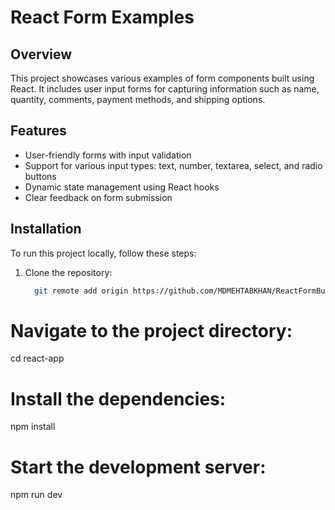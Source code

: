 # React Form Examples

## Overview
This project showcases various examples of form components built using React. It includes user input forms for capturing information such as name, quantity, comments, payment methods, and shipping options.

## Features
- User-friendly forms with input validation
- Support for various input types: text, number, textarea, select, and radio buttons
- Dynamic state management using React hooks
- Clear feedback on form submission

## Installation
To run this project locally, follow these steps:

1. Clone the repository:
   ```bash
     git remote add origin https://github.com/MDMEHTABKHAN/ReactFormBuilder.git
# Navigate to the project directory:
   cd react-app
# Install the dependencies:
npm install  
# Start the development server:
npm run dev



